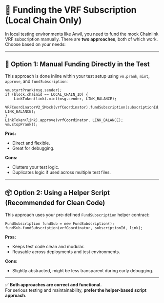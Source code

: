 # 🔄 Funding the VRF Subscription (Local Chain Only)

In local testing environments like Anvil, you need to fund the mock Chainlink VRF subscription manually. There are **two approaches**, both of which work. Choose based on your needs:

---

## 🧪 Option 1: Manual Funding Directly in the Test

This approach is done inline within your test setup using `vm.prank`, `mint`, `approve`, and `fundSubscription`:

```solidity
vm.startPrank(msg.sender);
if (block.chainid == LOCAL_CHAIN_ID) {
    LinkToken(link).mint(msg.sender, LINK_BALANCE);
    VRFCoordinatorV2_5Mock(vrfCoordinator).fundSubscription(subscriptionId, LINK_BALANCE);
}
LinkToken(link).approve(vrfCoordinator, LINK_BALANCE);
vm.stopPrank();
```

**Pros:**
- Direct and flexible.
- Great for debugging.

**Cons:**
- Clutters your test logic.
- Duplicates logic if used across multiple test files.

---

## 📦 Option 2: Using a Helper Script (Recommended for Clean Code)

This approach uses your pre-defined `FundSubscription` helper contract:

```solidity
FundSubscription fundSub = new FundSubscription();
fundSub.fundSubscription(vrfCoordinator, subscriptionId, link);
```

**Pros:**
- Keeps test code clean and modular.
- Reusable across deployments and test environments.

**Cons:**
- Slightly abstracted, might be less transparent during early debugging.

---

✅ **Both approaches are correct and functional.**  
For serious testing and maintainability, **prefer the helper-based script approach**.
